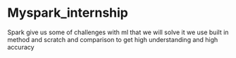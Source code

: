 # Myspark_internship
Spark give us some of challenges with ml that we will solve it we use built in method and scratch and comparison to get high understanding and high accuracy
